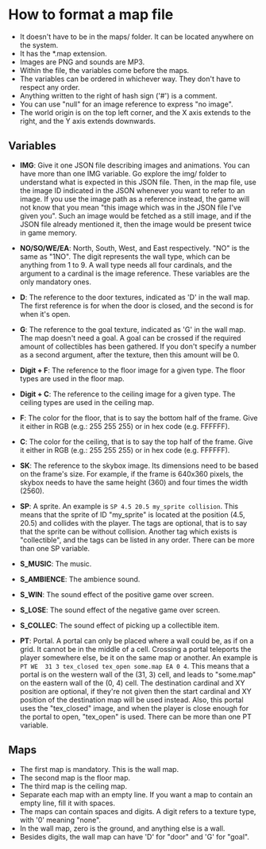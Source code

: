 # How to format a map file

- It doesn't have to be in the maps/ folder. It can be located anywhere on the 
system.
- It has the \*.map extension.
- Images are PNG and sounds are MP3.
- Within the file, the variables come before the maps.
- The variables can be ordered in whichever way. They don't have to respect any 
order.
- Anything written to the right of hash sign ('#') is a comment.
- You can use "null" for an image reference to express "no image".
- The world origin is on the top left corner, and the X axis extends to the 
right, and the Y axis extends downwards.

## Variables

- **IMG**: Give it one JSON file describing images and animations. 
You can have more than one IMG variable. Go explore the img/ folder to 
understand what is expected in this JSON file. Then, in the map file, use the 
image ID indicated in the JSON whenever you want to refer to an image. If you 
use the image path as a reference instead, the game will not know that you mean 
"this image which was in the JSON file I've given you". Such an image would be 
fetched as a still image, and if the JSON file already mentioned it, then the 
image would be present twice in game memory.

- **NO/SO/WE/EA**: North, South, West, and East respectively. "NO" is the same 
as "1NO". The digit represents the wall type, which can be anything from 1 to 
9\. A wall type needs all four cardinals, and the argument to a cardinal is the 
image reference. These variables are the only mandatory ones.

- **D**: The reference to the door textures, indicated as 'D' in the wall map. 
The first reference is for when the door is closed, and the second is for when 
it's open.

- **G**: The reference to the goal texture, indicated as 'G' in the wall map. 
The map doesn't need a goal. A goal can be crossed if the required amount of 
collectibles has been gathered. If you don't specify a number as a second 
argument, after the texture, then this amount will be 0.

- **Digit + F**: The reference to the floor image for a given type. The floor 
types are used in the floor map.

- **Digit + C**: The reference to the ceiling image for a given type. The 
ceiling types are used in the ceiling map.

- **F**: The color for the floor, that is to say the bottom half of the frame. 
Give it either in RGB (e.g.: 255 255 255) or in hex code (e.g. FFFFFF).

- **C**: The color for the ceiling, that is to say the top half of the frame. 
Give it either in RGB (e.g.: 255 255 255) or in hex code (e.g. FFFFFF).

- **SK**: The reference to the skybox image. Its dimensions need to be based on 
the frame's size. For example, if the frame is 640x360 pixels, the skybox needs 
to have the same height (360) and four times the width (2560).

- **SP**: A sprite. An example is `SP 4.5 20.5 my_sprite collision`. This means 
that the sprite of ID "my_sprite" is located at the position (4.5, 20.5) and 
collides with the player. The tags are optional, that is to say that the sprite 
can be without collision. Another tag which exists is "collectible", and the 
tags can be listed in any order. There can be more than one SP variable.

- **S_MUSIC**: The music.

- **S_AMBIENCE**: The ambience sound.

- **S_WIN**: The sound effect of the positive game over screen.

- **S_LOSE**: The sound effect of the negative game over screen.

- **S_COLLEC**: The sound effect of picking up a collectible item.

- **PT**: Portal. A portal can only be placed where a wall could be, as if on a 
grid. It cannot be in the middle of a cell. Crossing a portal teleports the 
player somewhere else, be it on the same map or another. An example is `PT WE 
31 3 tex_closed tex_open some.map EA 0 4`. This means that a portal is on the 
western wall of the (31, 3) cell, and leads to "some.map" on the eastern wall 
of the (0, 4) cell. The destination cardinal and XY position are optional, if 
they're not given then the start cardinal and XY position of the destination 
map will be used instead. Also, this portal uses the "tex_closed" image, and 
when the player is close enough for the portal to open, "tex_open" is used. 
There can be more than one PT variable.

## Maps

- The first map is mandatory. This is the wall map.
- The second map is the floor map.
- The third map is the ceiling map.
- Separate each map with an empty line. If you want a map to contain an empty 
line, fill it with spaces.
- The maps can contain spaces and digits. A digit refers to a texture type, 
with '0' meaning "none".
- In the wall map, zero is the ground, and anything else is a wall.
- Besides digits, the wall map can have 'D' for "door" and 'G' for "goal".
